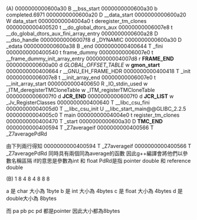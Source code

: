 (A)
0000000000600a30 B __bss_start
0000000000600a30 b completed.6971
0000000000600a20 D __data_start
0000000000600a20 W data_start
00000000004004a0 t deregister_tm_clones
0000000000400520 t __do_global_dtors_aux
00000000006007e8 t __do_global_dtors_aux_fini_array_entry
0000000000600a28 D __dso_handle
00000000006007f8 d _DYNAMIC
0000000000600a30 D _edata
0000000000600a38 B _end
0000000000400644 T _fini
0000000000400540 t frame_dummy
00000000006007e0 t __frame_dummy_init_array_entry
00000000004007d8 r __FRAME_END__
0000000000600a00 d _GLOBAL_OFFSET_TABLE_
                 w __gmon_start__
0000000000400664 r __GNU_EH_FRAME_HDR
0000000000400418 T _init
00000000006007e8 t __init_array_end
00000000006007e0 t __init_array_start
0000000000400650 R _IO_stdin_used
                 w _ITM_deregisterTMCloneTable
                 w _ITM_registerTMCloneTable
00000000006007f0 d __JCR_END__
00000000006007f0 d __JCR_LIST__
                 w _Jv_RegisterClasses
0000000000400640 T __libc_csu_fini
00000000004005d0 T __libc_csu_init
                 U __libc_start_main@@GLIBC_2.2.5
00000000004005c0 T main
00000000004004e0 t register_tm_clones
0000000000400470 T _start
0000000000600a30 D __TMC_END__
0000000000400594 T _Z7averageif
0000000000400566 T _Z7averagePdRd

由下列兩行得知
0000000000400594 T _Z7averageif
0000000000400566 T _Z7averagePdRd
同時具有兩個同為average的函數
因此g++編譯會將他們以參數名稱區隔
if的意思是參數為int 和 float
PdRd是指 pointer double 和 reference double

(B)
1	8
4	8
4	8
8	8

a 是 char  大小為 1byte
b 是 int   大小為 4bytes
c 是 float 大小為 4bytes
d 是 double大小為 8bytes

而 pa pb pc pd 都是pointer
因此大小都為8bytes